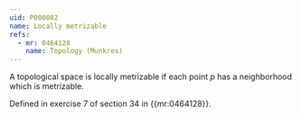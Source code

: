 ```yaml
---
uid: P000082
name: Locally metrizable
refs:
  - mr: 0464128
    name: Topology (Munkres)
---
```

A topological space is locally metrizable if each point $p$ has a neighborhood which is metrizable.

Defined in exercise 7 of section 34 in {{mr:0464128}}.
